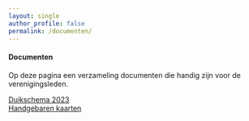 ```yaml
---
layout: single
author_profile: false
permalink: /documenten/
---
```


#### Documenten

Op deze pagina een verzameling documenten die handig zijn voor de verenigingsleden.  

[Duikschema 2023](/assets/docs/DUIKSTEKKEN_OSV_2023.pdf)  
[Handgebaren kaarten](/assets/docs/kaartjes_handsignalen.pdf)  